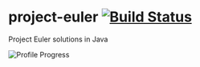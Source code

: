 project-euler [![Build Status](https://travis-ci.org/andrioli/project-euler.svg?branch=master)](https://travis-ci.org/andrioli/project-euler)
============

Project Euler solutions in Java

![Profile Progress](https://projecteuler.net/profile/andrioli.png)
